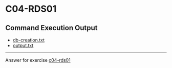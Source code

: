 # C04-RDS01

## Command Execution Output
- [db-creation.txt](db-creation.txt)
- [output.txt](output.txt)

***
Answer for exercise [c04-rds01](https://github.com/devopsacademyau/academy/blob/b23ccbf7c6865c51c2776a3b5bd4967f3cedd464/classes/05class/exercises/c04-rds01/README.md)

